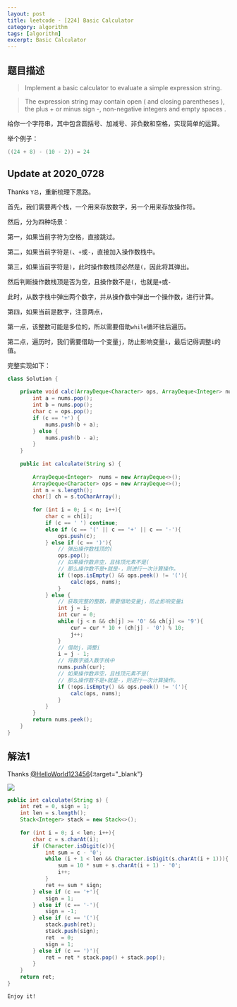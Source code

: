 ```yaml
---
layout: post
title: leetcode - [224] Basic Calculator
category: algorithm
tags: [algorithm]
excerpt: Basic Calculator
---
```


## 题目描述  

> Implement a basic calculator to evaluate a simple expression string.  

> The expression string may contain open ( and closing parentheses ), the plus + or minus sign -, non-negative integers and empty spaces .  

给你一个字符串，其中包含圆括号、加减号、非负数和空格，实现简单的运算。  

举个例子：  

``` java
((24 + 8) - (10 - 2)) = 24
```

## Update at 2020_0728  

Thanks `Y总`，重新梳理下思路。  

首先，我们需要两个栈，一个用来存放数字，另一个用来存放操作符。  

然后，分为四种场景：  

第一，如果当前字符为空格，直接跳过。  

第二，如果当前字符是`(`、`+`或`-`，直接加入操作数栈中。  

第三，如果当前字符是`)`，此时操作数栈顶必然是`(`，因此将其弹出。  

然后判断操作数栈顶是否为空，且操作数不是`(`，也就是`+`或`-`  

此时，从数字栈中弹出两个数字，并从操作数中弹出一个操作数，进行计算。  

第四，如果当前是数字，注意两点，  

第一点，该整数可能是多位的，所以需要借助`while`循环往后遍历。  

第二点，遍历时，我们需要借助一个变量`j`，防止影响变量`i`，最后记得调整`i`的值。  


完整实现如下：  

``` java
class Solution {
    
    private void calc(ArrayDeque<Character> ops, ArrayDeque<Integer> nums){
        int a = nums.pop();
        int b = nums.pop();
        char c = ops.pop();
        if (c == '+') {
            nums.push(b + a);
        } else {
            nums.push(b - a);
        }
    }
    
    public int calculate(String s) {
        
        ArrayDeque<Integer>  nums = new ArrayDeque<>();
        ArrayDeque<Character> ops = new ArrayDeque<>();
        int n = s.length();
        char[] ch = s.toCharArray();
        
        for (int i = 0; i < n; i++){
            char c = ch[i];
            if (c == ' ') continue;
            else if (c == '(' || c == '+' || c == '-'){
                ops.push(c);
            } else if (c == ')'){
                // 弹出操作数栈顶的(
                ops.pop();
                // 如果操作数非空，且栈顶元素不是(
                // 那么操作数不是+就是-，则进行一次计算操作。
                if (!ops.isEmpty() && ops.peek() != '('){
                    calc(ops, nums);
                }
            } else {
                // 获取完整的整数，需要借助变量j，防止影响变量i
                int j = i;
                int cur = 0;
                while (j < n && ch[j] >= '0' && ch[j] <= '9'){
                    cur = cur * 10 + (ch[j] - '0') % 10;
                    j++;
                }
                // 借助j，调整i
                i = j - 1;
                // 将数字插入数字栈中
                nums.push(cur);
                // 如果操作数非空，且栈顶元素不是(
                // 那么操作数不是+就是-，则进行一次计算操作。
                if (!ops.isEmpty() && ops.peek() != '('){
                    calc(ops, nums);
                }
            }
        }
        return nums.peek();
    }
}
```




## 解法1

Thanks [@HelloWorld123456](https://leetcode.com/problems/basic-calculator/discuss/62362/JAVA-Easy-Version-To-Understand!!!!!){:target="_blank"}  

![](https://yyc-images.oss-cn-beijing.aliyuncs.com/leetcode_224_process.png)  


``` java
public int calculate(String s) {
    int ret = 0, sign = 1;
    int len = s.length();
    Stack<Integer> stack = new Stack<>();
    
    for (int i = 0; i < len; i++){
        char c = s.charAt(i);
        if (Character.isDigit(c)){
            int sum = c - '0';
            while (i + 1 < len && Character.isDigit(s.charAt(i + 1))){
                sum = 10 * sum + s.charAt(i + 1) - '0';
                i++;
            }
            ret += sum * sign;
        } else if (c == '+'){
            sign = 1;
        } else if (c == '-'){
            sign = -1;
        } else if (c == '('){
            stack.push(ret);
            stack.push(sign);
            ret  = 0;
            sign = 1;
        } else if (c == ')'){
            ret = ret * stack.pop() + stack.pop();
        }
    }
    return ret;
}
```


`Enjoy it!`
